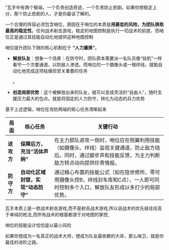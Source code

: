 “瓦手中有两个极端，一个负责创造奇迹，一个负责防止悲剧。如果你想稳定上分，那个防止悲剧的人，才是你最该了解的。


一个合理的阵容必须包含哨位，原因在于哨位的本质是**用最低的风险，为团队换取最高的稳定性**。任何战术射击游戏，稳定的地图控制是执行一切战术的前提，而哨位正是通过其技能自动化地提供这种地图控制


哨位提升团队下限的核心机制在于 **“人力置换”**。

* **解放队友**：想象一个场景：在防守时，团队原本需要派一名队员像“挂机”一样看守一个次要通道，以防敌人渗透。而哨位的一个摄像头或一根绊线，就能自动化地完成这项枯燥但至关重要的任务

  。
* **创造局部优势**：这个被解放出来的队友，就可以变成灵活的“自由人”，随时支援压力最大的包点。就是将固定的人力防守，转化为动态的兵力优势


基于上述逻辑，哨位在攻防两端的核心任务清晰起来




| 局面       | 核心任务                             | 关键行动                                                                                                                                                 |
| ---------- | ------------------------------------ | -------------------------------------------------------------------------------------------------------------------------------------------------------- |
| **进攻方** | **保障后方，充当“活体声纳”**       | 在主力部队进攻一侧时，哨位应在侧翼利用技能（如摄像头、绊线）监视关键通道，防止敌方绕后。同时，通过脚步声和技能反馈，为主力判断敌方转点动向提供珍贵情报。 |
| **防守方** | **自动化区域封锁，实现“动态防守”** | 通过精心布置的技能公式（如在隐世修所，零可用摄像头控B，绊线封车库和C点），一人即可同时控制多个入口，解放队友形成以多打少的局部优势。                     |


瓦手本质上是一款战术射击游戏,而不是射击战术游戏,所以说战术的优先级往往高于单纯的枪法,而所有战术的根基都源于对地图的掌控,

哨位的技能设计恰恰是以最小风险

如果你想成为一名真正的战术大师，想成为队友最依赖的大哥，那么哨卫，就是你最佳的进阶之路。
